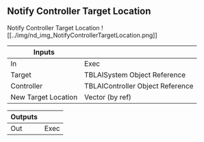## Notify Controller Target Location
Notify Controller Target Location
![[../img/nd_img_NotifyControllerTargetLocation.png]]

|Inputs||
|--|--|
| In | Exec |
| Target | TBLAISystem Object Reference |
| Controller | TBLAIController Object Reference |
| New Target Location | Vector (by ref) |

|Outputs||
|--|--|
| Out | Exec |
